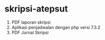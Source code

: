 # skripsi-atepsut

1. PDF laporan skripsi
2. Aplikasi penjadwalan dengan php versi 7.3.2
3. PDF Jurnal Skripsi

